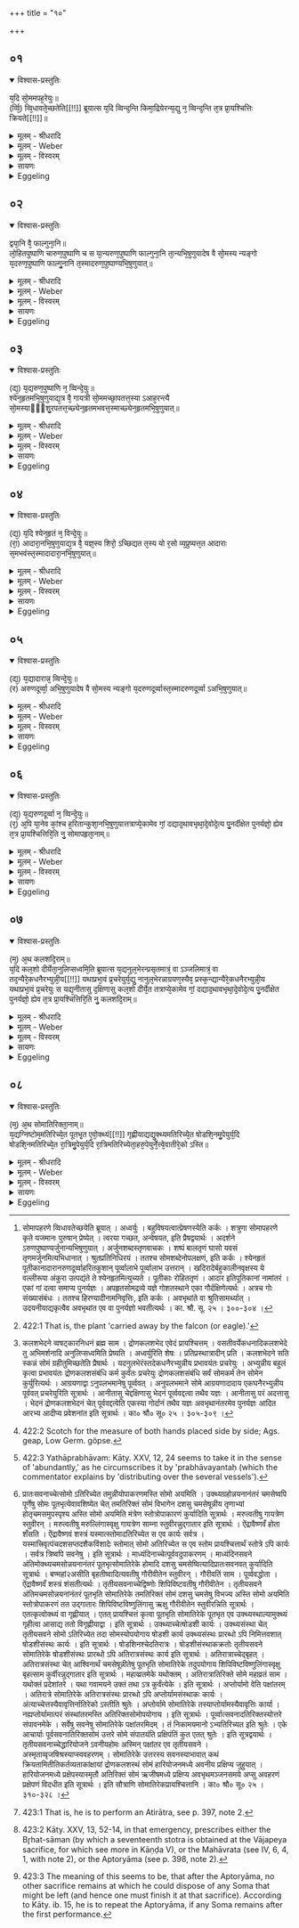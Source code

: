 +++
title = "१०"

+++


## ०१


<details open><summary>विश्वास-प्रस्तुतिः</summary>

य᳘दि सो᳘ममपह᳘रेयुः॥  
(र्व्वि᳘) व्वि᳘धावते᳘च्छतेति[[!!]] ब्रूयात्स य᳘दि व्विन्द᳘न्ति किमा᳘द्रियेरन्य᳘द्यु न᳘ व्विन्द᳘न्ति त᳘त्र प्रा᳘यश्चित्तिः क्रियते[[!!]]॥
</details>

<details><summary>मूलम् - श्रीधरादि</summary>

य᳘दि सो᳘ममपह᳘रेयुः॥  
(र्व्वि᳘) व्वि᳘धावते᳘च्छतेति[[!!]] ब्रूयात्स य᳘दि व्विन्द᳘न्ति किमा᳘द्रियेरन्य᳘द्यु न᳘ व्विन्द᳘न्ति त᳘त्र प्रा᳘यश्चित्तिः क्रियते[[!!]]॥
</details>

<details><summary>मूलम् - Weber</summary>

य᳘दि सो᳘ममपह᳘रेयुः॥  
वि᳘धावतेछते᳘ति ब्रूयात्स य᳘दि विन्द᳘न्ति किमा᳘द्रियेरन्य᳘द्यु न᳘ विन्द᳘न्ति त᳘त्र प्रा᳘यश्चित्तिः क्रि᳘यते॥
</details>

<details><summary>मूलम् - विस्वरम्</summary>

यदि सोममपहरेयुः विधावतेच्छतेति ब्रूयात् । स यदि विन्दन्ति किमाद्रियेरन् । यद्यु न विन्दन्ति- तत्र प्रायश्चित्तिः क्रियते ॥ १ ॥ 
</details>

<details><summary>सायणः</summary>

**यदि सोममि**ति । अत्र ब्राह्मणे सोमापहारे तत्प्रतिनिधिनियमो गम्यते [^१_२२८] । कलशभेदसोमातिरेकयोश्च प्रायश्चित्तमुच्यते । (यद्यप्यपहारयुक्तस्वराः सोममतिद्रष्टव्यम्) । स्वीकृतस्य प्रयोगापहारोपपत्तेरक्रीतस्तु सोमविक्रयिणो यदि ह्नियते तेन यजमानस्याभिध्यानादिति विपत्तिनिमित्तां तु कालाहुतिं हुत्वा ऽयं क्रेतव्यः 'यदि विन्दन्ति' तमेवोपहृतं न सोमान्तरमपि कुतस्तस्यालाभे प्रायश्चित्तानुपपत्तेः ॥ १ ॥ 

[^१_२२८]: सोमापहरणे व्विधावतेच्छयेति ब्रूयात् । अध्वर्युः । बहुविषयत्वात्प्रेषणस्येति कर्कः । शत्रुणा सोमापहरणे कृते यजमानः पुरुषान् प्रेष्येत् । त्वरया गच्छत, अन्वेषयत, इति प्रैषद्वयार्थः । अदर्शने ऽरुणपुष्पाण्यर्जुनान्यभिषुणुयात् । अर्जुनशब्दस्तृणवाचकः । शष्पं बालतृणं घासो यवसं तृणमर्जुनमित्यभिधानात् । श्रुतप्रतिनिधिरयं । ततश्च सोमशब्देनोपलक्षणं, इति कर्कः । श्येनहृतं पूतीकानादारानरुणदूर्व्वाहरितकुशान् पूर्व्वालाभे पूर्व्वालाभ उत्तरान् । खदिरादेर्बहुकालीनवृक्षस्य ये वल्लीरूपा अंकुरा उत्पद्यंते ते श्येनहृतमित्युच्यते । पूतीकाः रोहिततृणं । आदार इतिपूतिकानां नामांतरं । एकां गां दत्वा समाप्य पुनर्यज्ञः । अपहृतसोमद्रव्ये यज्ञे गोशतस्थाने एका गौर्दक्षिणेत्यर्थः । अत्रच गोः संख्यासंबंधः । ततश्च हिरण्यादीनामनिवृत्तिः, इति कर्कः । अवभृथांते वा श्रुतिसामर्थ्यात् । उदयनीयाद्यकृत्वैव अवभृथांत एव वा पुनर्यज्ञो भवतीत्यर्थः । का. श्रौ. सू. २५ । ३००-३०४ । 
</details>

<details><summary>Eggeling</summary>

1. If the Soma is carried off, let him say, 'Run about and seek!' If they find it, why should they care? But if they do not find it, atonement is made therefore.
</details>


## ०२


<details open><summary>विश्वास-प्रस्तुतिः</summary>

द्वया᳘नि वै᳘ फाल्गुना᳘नि॥  
लो᳘हितपुष्पाणि चारुण᳘पुष्पाणि च स या᳘न्यरुण᳘पुष्पाणि फाल्गुना᳘नि ता᳘न्यभि᳘षुणुयादेष वै सो᳘मस्य न्यङ्गो य᳘दरुण᳘पुष्पाणि फाल्गु᳘नानि त᳘स्मादरुण᳘पुष्पाण्यभि᳘षुणुयात्॥
</details>

<details><summary>मूलम् - श्रीधरादि</summary>

द्वया᳘नि वै᳘ फाल्गुना᳘नि॥  
लो᳘हितपुष्पाणि चारुण᳘पुष्पाणि च स या᳘न्यरुण᳘पुष्पाणि फाल्गुना᳘नि ता᳘न्यभि᳘षुणुयादेष वै सो᳘मस्य न्यङ्गो य᳘दरुण᳘पुष्पाणि फाल्गु᳘नानि त᳘स्मादरुण᳘पुष्पाण्यभि᳘षुणुयात्॥
</details>

<details><summary>मूलम् - Weber</summary>

द्वया᳘नि वै᳘ फाल्गुना᳘नि॥  
लो᳘हितपुष्पाणि चारुण᳘पुष्पाणि च स या᳘न्यरुण᳘पुष्पाणि फाल्गुना᳘नि ता᳘न्यभि᳘षुणुयादेष वै सो᳘मस्य न्यङ्गो य᳘दरुण᳘पुष्पाणि फाल्गु᳘नानि तस्मादरुण᳘पुष्पाण्यभि᳘षुणुयात्॥
</details>

<details><summary>मूलम् - विस्वरम्</summary>

द्वयानि वै फाल्गुनानि- लोहितपुष्पाणि चारुणपुष्पाणि च । स यान्यरुणपुष्पाणि फाल्गुनानि तान्यभिषुणुयात् । एष वै सोमस्य न्यङ्गो यदरुणपुष्पाणि फाल्गुनानि । तस्मादरुणपुष्पाण्यभिषुणुयात् ॥ २ ॥ 
</details>

<details><summary>सायणः</summary>

**द्वयानि वा** इति 'द्वयानि' द्विभागानि 'फाल्गुनानि' अर्जुनाख्यानि । कथम् द्विभागानि लोहितपुष्पाणि वारुणं गौरं गौरपुष्पाणि च तत्रैवं सति यान्यरुणपुष्पाण्यर्जुनतृणानि तान्यभिषुणुयात् । सोमोपहृते यागे (द्रव्यमसंस्काराभिषवसस्वत्वद्वारेण) यागसाधनत्वमेव तेषामुच्यते । 'एष वै सोमस्य न्यङ्गः' (निकृष्टो यो वत्वा सोमः । अव्या न व्यथते तस्मिन्नितिन्यङ्गः) सोमः अरुणपुष्पेष्वर्जुनेषु श्येनेष्वस्थित इत्यर्थः ॥ २ ॥ 
</details>

<details><summary>Eggeling</summary>

2. Now there are two kinds of Phālguna plants,

the red-flowering and the brown-flowering. Those Phālguna plants which have brown flowers one may press; for they, the brown-flowering Phālgunas, are akin to the Soma-plant: therefore he may press those with brown flowers.
</details>


## ०३


<details open><summary>विश्वास-प्रस्तुतिः</summary>

(द्य᳘) य᳘द्यरुण᳘पुष्पाणि न᳘ व्विन्दे᳘युः॥  
श्येन᳘हृतमभि᳘षुणुयाद्य᳘त्र वै᳘ गायत्री सो᳘ममच्छा᳘पतत्त᳘स्या ऽआह᳘रन्त्यै सो᳘मस्याᳫँ᳭शु᳘रपतत्त᳘च्छ्येन᳘हृतमभवत्त᳘स्माच्छ्येन᳘हृतमभि᳘षुणुयात्॥
</details>

<details><summary>मूलम् - श्रीधरादि</summary>

(द्य᳘) य᳘द्यरुण᳘पुष्पाणि न᳘ व्विन्दे᳘युः॥  
श्येन᳘हृतमभि᳘षुणुयाद्य᳘त्र वै᳘ गायत्री सो᳘ममच्छा᳘पतत्त᳘स्या ऽआह᳘रन्त्यै सो᳘मस्याᳫँ᳭शु᳘रपतत्त᳘च्छ्येन᳘हृतमभवत्त᳘स्माच्छ्येन᳘हृतमभि᳘षुणुयात्॥
</details>

<details><summary>मूलम् - Weber</summary>

य᳘द्यरुण᳘पुष्पाणि न᳘ विन्दे᳘युः॥  
श्येन᳘हृतमभि᳘षुणुयाद्य᳘त्र वै᳘ गायत्री सो᳘ममछा᳘पतत्त᳘स्या आह᳘रन्त्यै सो᳘मस्यांशु᳘रपतत्त᳘छ्येन᳘हृतमभवत्त᳘स्माछ्ये᳘नहृतमभि᳘षुणुयात्॥
</details>

<details><summary>मूलम् - विस्वरम्</summary>

यद्यरुणपुष्पाणि न विन्देयुः श्येनहृतमभिषुणुयात्, यत्र वै गायत्री सोममच्छापतत् । तस्या ऽआहरन्त्यै सोमस्यांशुरपतत्, तच्छ्येनहृतमभवत् । तस्माच्छ्येहृतमभिषुणुयात् ॥ ३ ॥ 
</details>

<details><summary>सायणः</summary>

**यद्यरुणपुष्पाणी**ति । श्येनहृतं वृक्षेण सोमेन कामवृक्षसंबन्धं ज्ञायते ॥ ३ ॥ 
</details>

<details><summary>Eggeling</summary>

3. If they cannot get brown-flowering (Phālgunas), he may press the Syenahr̥ta [^egg_977] plant. For when Gāyatrī flew up for Soma, a sprig of Soma fell from her, as she was bringing him: it became the Syenahr̥ta plant: therefore he may press the Syenahr̥ta plant.

[^egg_977]: 422:1 That is, the plant 'carried away by the falcon (or eagle).'
</details>


## ०४


<details open><summary>विश्वास-प्रस्तुतिः</summary>

(द्य᳘) य᳘दि श्येन᳘हृतं न᳘ विन्दे᳘युः॥  
(रा᳘) आदारा᳘नभि᳘षुणुयाद्य᳘त्र वै᳘ यज्ञ᳘स्य शिरो᳘ ऽच्छिद्यत त᳘स्य यो र᳘सो व्य᳘प्रुष्यत्त᳘त आदाराः स᳘मभवंस्त᳘स्मादादारा᳘नभि᳘षुणुयात्॥
</details>

<details><summary>मूलम् - श्रीधरादि</summary>

(द्य᳘) य᳘दि श्येन᳘हृतं न᳘ विन्दे᳘युः॥  
(रा᳘) आदारा᳘नभि᳘षुणुयाद्य᳘त्र वै᳘ यज्ञ᳘स्य शिरो᳘ ऽच्छिद्यत त᳘स्य यो र᳘सो व्य᳘प्रुष्यत्त᳘त आदाराः स᳘मभवंस्त᳘स्मादादारा᳘नभि᳘षुणुयात्॥
</details>

<details><summary>मूलम् - Weber</summary>

य᳘दि श्येन᳘हृतं न᳘ विन्दे᳘युः॥  
आदारा᳘नभि᳘षुणुयाद्य᳘त्र वै यज्ञ᳘स्य शिरो᳘ ऽछिद्यत त᳘स्य यो र᳘सो व्य᳘प्रुष्यत्त᳘त आदाराः स᳘मभवंस्त᳘स्मादादारा᳘नभि᳘षुणुयात्॥
</details>

<details><summary>मूलम् - विस्वरम्</summary>

यदि श्येनहृतं न विन्देयुः- आदारानभिषुणुयात् । यत्र वै यज्ञस्य शिरो ऽच्छिद्यत- तस्य यो रसो व्यप्रुष्यत्- तत आदाराः समभवन् । तस्मादादारानभिषुणुयात् ॥ ४ ॥ 
</details>

<details><summary>सायणः</summary>

**यदि श्येनहृतमि**ति । 'आदाराः' प्रसिद्धानि मध्यदेशतृणानीति अरुणा (गोयो वा) दुर्वाकुशदर्भा हरितान् शुष्कानपि यानेव कांश्चिदपि तथान्यप्रकरणानामवस्थानियमः । (प्रस्वः प्रस्तरम्) एकां गां दद्यादिति च संबन्धे सति गामित्यनुवाद एकैव संख्यायाः शतसंख्यामात्राधिकारिण्याः स्वयमेव गोविषयतोपपत्तेः स्वतन्त्रां गामेकां दद्याद्धिरण्यादि यथाप्राप्तमित्येतदापद्येत । (एवं शब्दस्वनिस्वानुवाहेन एवाथवा कृते (द) प्रसङ्गादेकशब्दाच्च परोसौ स तन्निवृत्तिमेव द्योतयति) । विपक्षत्वात्तद्द्रव्यान्तरे निवृत्तिस्तेन देयमेवात्र हिरण्यादीति गम्यते । अवभृथादेवेत्युदयनीयामप्यकृत्वेत्यर्थः । पुनर्दीक्षेत पुनर्यज्ञायेत्यभिप्रायः । कुत एतत् । अत्र ह्येतावदेव विधीयते पुनः कुर्यादिति । कुर्याद्यत् कृत्वा यादृशेनैव पुनर्यजेत तथा चाह- **पुनर्यज्ञो ह्येव तत्र प्रायश्चित्तिरि**ति । ततश्च तस्मिन्नेव देवयजने तिष्ठेत शालासदोहविर्द्धानविहारे पुनःशब्दात् सर्वत्रापि दीक्षां कुर्यात् । तत्र च पुनर्यज्ञवचनादेव तद्वद्ददाति यत् पूर्वस्मिन्कृतप्रयोगे दास्यन्स्यादिति सोमापहृतानामिति वाक्योपसंहारः । सोमो ऽपहृतो येषां यजमानानां ते सोमापहृताः । "वा ऽऽहिताग्न्यादिषु" । (पा. सू. २ । २ । ३७) इति निष्ठायाः परनिपातः । तेषामेतत् कर्म भवति । अथ यद्यपहृते सोममेवान्यं विन्देयुस्ततः कथं न तमभिषुणुयुस्तत्रास्य विशेषोपहृते प्रतिनिधिता स्यात् । चरकाणां तु सोमे लब्धे सोमोपहर्त्रे किंचिद्दत्त्वा सोम एवाभिषोतव्य इति वचनम् ॥ ४-६ ॥ 
</details>

<details><summary>Eggeling</summary>

4. If they cannot get the Śyenahr̥ta, he may press Ādāra plants. For when the head of the sacrifice was cut off, then Ādāra plants sprung from the sap which spirted from it: therefore he may press Ādāra plants.
</details>


## ०५


<details open><summary>विश्वास-प्रस्तुतिः</summary>

(द्य᳘) य᳘द्यादारान्न᳘ व्विन्दे᳘युः॥  
(र) अरुणदूर्व्वा᳘ अभि᳘षुणुयादेष वै सो᳘मस्य न्यङ्गो य᳘दरुणदूर्व्वास्त᳘स्मादरुणदूर्व्वा ऽअभि᳘षुणुयात्॥
</details>

<details><summary>मूलम् - श्रीधरादि</summary>

(द्य᳘) य᳘द्यादारान्न᳘ व्विन्दे᳘युः॥  
(र) अरुणदूर्व्वा᳘ अभि᳘षुणुयादेष वै सो᳘मस्य न्यङ्गो य᳘दरुणदूर्व्वास्त᳘स्मादरुणदूर्व्वा ऽअभि᳘षुणुयात्॥
</details>

<details><summary>मूलम् - Weber</summary>

य᳘द्यादारान्न᳘ विन्दे᳘युः॥  
अरुणदूर्वा᳘ अभि᳘षुणुयादेष वै सो᳘मस्य न्यङ्गो य᳘दरुणदूर्वास्त᳘स्मादरुणदूर्वा᳘ अभि᳘षुणुयात्॥
</details>

<details><summary>मूलम् - विस्वरम्</summary>

यद्यादारान्न विन्देयुः- अरुणदूर्वा अभिषुणुयात् । एष वै सोमस्य न्यङ्गो- यदरुणदूर्वाः । तस्मादरुणदूर्वा अभिषुणुयात् ॥ ५ ॥ 
</details>

<details><summary>सायणः</summary>

[व्याख्यानं चतुर्थे]
</details>

<details><summary>Eggeling</summary>

5. If they cannot get Ādāras, he may press brown Dūb (dūrvā) plants, for they, the brown Dūb plants, are akin to the Soma: therefore he may press brown Dūb plants.
</details>


## ०६


<details open><summary>विश्वास-प्रस्तुतिः</summary>

(द्य᳘) य᳘द्यरुणदूर्व्वा न᳘ व्विन्दे᳘युः॥  
(र᳘) अ᳘पि या᳘नेव कां᳘श्च ह᳘रितान्कुशा᳘नभि᳘षुणुयात्तत्राप्ये᳘कामेव गां᳘ दद्याद᳘थावभृथा᳘दे᳘वोदे᳘त्य पु᳘नर्दीक्षेत पुनर्यज्ञो᳘ ह्येव त᳘त्र प्रा᳘यश्चित्तिरि᳘ति नु᳘ सोमापहृता᳘नाम्॥
</details>

<details><summary>मूलम् - श्रीधरादि</summary>

(द्य᳘) य᳘द्यरुणदूर्व्वा न᳘ व्विन्दे᳘युः॥  
(र᳘) अ᳘पि या᳘नेव कां᳘श्च ह᳘रितान्कुशा᳘नभि᳘षुणुयात्तत्राप्ये᳘कामेव गां᳘ दद्याद᳘थावभृथा᳘दे᳘वोदे᳘त्य पु᳘नर्दीक्षेत पुनर्यज्ञो᳘ ह्येव त᳘त्र प्रा᳘यश्चित्तिरि᳘ति नु᳘ सोमापहृता᳘नाम्॥
</details>

<details><summary>मूलम् - Weber</summary>

य᳘द्यरुणदूर्वा न᳘ विन्दे᳘युः॥  
अ᳘पि या᳘नेव कां᳘श्च ह᳘रितान्कुशा᳘नभि᳘षुणुयात्तत्राप्ये᳘कामेव गां᳘ दद्याद᳘थावभृथा᳘देॗवोदे᳘त्य पु᳘नर्दीक्षेत पुनर्यज्ञोॗ ह्येव त᳘त्र प्रा᳘यश्चित्तिरि᳘ति नु᳘ सोमापहृता᳘नाम्॥
</details>

<details><summary>मूलम् - विस्वरम्</summary>

यद्यरुणदूर्वा न विन्देयुः- अपि यानेव कांश्च हरितान्कुशानभिषुणुयात् । तत्राप्येकामेव गां दद्यात् । अथावभृथादेवोदेत्य पुनर्दीक्षेत । पुनर्यज्ञो ह्येव तत्र प्रायश्चित्तिः- इति नु सोमापहृतानाम् ॥ ६ ॥ 
</details>

<details><summary>सायणः</summary>

[व्याख्यानं चतुर्थे]
</details>

<details><summary>Eggeling</summary>

6. If they cannot get brown Dūb plants, he may also press any kind of yellow Kuśa plants. In that case let him also give one cow; and, when he comes out of the purificatory bath, let him again become consecrated, for the atonement for that (use of plants other than Soma) is a second sacrifice. So much then as to those robbed of their Soma.
</details>


## ०७


<details open><summary>विश्वास-प्रस्तुतिः</summary>

(म᳘) अ᳘थ कलशदि᳘राम्॥  
य᳘दि कल᳘शो दीर्येता᳘नुलिप्सध्वमि᳘ति ब्रूयात्स य᳘द्यनुल᳘भेरन्प्रसृतमात्रं᳘ वा ऽञ्जलिमात्रं᳘ वा तद᳘न्यैरे᳘कधनैरभ्युन्नी᳘य[[!!]] यथाप्रभा᳘वं प्र᳘चरेयुर्य᳘द्यु᳘ नानुल᳘भेरन्नाग्रयण᳘स्यैव᳘ प्रस्क᳘न्द्यान्यैरे᳘कधनैरभ्युन्नी᳘य यथाप्रभा᳘वं प्र᳘चरेयुः स यद्य᳘नीतासु द᳘क्षिणासु कल᳘शो दीर्ये᳘त तत्राप्ये᳘कामेव गां᳘ दद्याद᳘थावभृथा᳘दे᳘वोदे᳘त्य पु᳘नर्दीक्षेत पुनर्यज्ञो᳘ ह्येव त᳘त्र प्रा᳘यश्चित्तिरि᳘ति नु᳘ कलशदि᳘राम्॥
</details>

<details><summary>मूलम् - श्रीधरादि</summary>

(म᳘) अ᳘थ कलशदि᳘राम्॥  
य᳘दि कल᳘शो दीर्येता᳘नुलिप्सध्वमि᳘ति ब्रूयात्स य᳘द्यनुल᳘भेरन्प्रसृतमात्रं᳘ वा ऽञ्जलिमात्रं᳘ वा तद᳘न्यैरे᳘कधनैरभ्युन्नी᳘य[[!!]] यथाप्रभा᳘वं प्र᳘चरेयुर्य᳘द्यु᳘ नानुल᳘भेरन्नाग्रयण᳘स्यैव᳘ प्रस्क᳘न्द्यान्यैरे᳘कधनैरभ्युन्नी᳘य यथाप्रभा᳘वं प्र᳘चरेयुः स यद्य᳘नीतासु द᳘क्षिणासु कल᳘शो दीर्ये᳘त तत्राप्ये᳘कामेव गां᳘ दद्याद᳘थावभृथा᳘दे᳘वोदे᳘त्य पु᳘नर्दीक्षेत पुनर्यज्ञो᳘ ह्येव त᳘त्र प्रा᳘यश्चित्तिरि᳘ति नु᳘ कलशदि᳘राम्॥
</details>

<details><summary>मूलम् - Weber</summary>

अ᳘थ कलशदि᳘राम्॥  
य᳘दि कल᳘शो दीर्येता᳘नुलिप्सध्वमि᳘ति ब्रूयात्स य᳘द्यनुल᳘भेरन्प्रसृतमात्रं᳘ वाञ्जलिमात्रं᳘ वा त᳘दन्यैरेकधनैरभ्युन्नी᳘य यथाप्रभा᳘वम् प्र᳘चरेयुर्य᳘द्युॗ नानुल᳘भेरन्नाग्रयण᳘स्यैव᳘ प्रस्क᳘न्द्यान्यैरे᳘कधनैरभ्युन्नी᳘य यथाप्रभा᳘वम् प्र᳘चरेयुः स यद्य᳘नीतासु द᳘क्षिणासु कल᳘शो दीर्ये᳘त तत्राप्ये᳘कामेव गां᳘ दद्याद᳘थावभृथा᳘देॗवोदे᳘त्य पु᳘नर्दीक्षेत पुनर्यज्ञोॗ ह्येव त᳘त्र प्रा᳘यश्चित्तिरि᳘ति नु᳘ कलशदि᳘राम्॥
</details>

<details><summary>मूलम् - विस्वरम्</summary>

अथ कलशदिराम् । यदि कलशो दीर्येत- अनुलिप्सध्वमिति ब्रूयात् । स यद्यनुलभेरन् प्रसृतमात्रं वा ऽञ्जलिमात्रं वा- तदन्यैरेकधनैरभ्युन्नीय- यथाप्रभावं प्रचरेयुः । यद्यु नानुलभेरन्- आग्रयणस्यैव प्रस्कन्द्य, अन्यैरेकधनैरभ्युन्नीय यथाप्रभावं प्रचरेयुः । स यद्यनीतासु दक्षिणासु कलशो दीर्येत- तत्राप्येकामेव गां दद्यात् । अथावभृथादेवोदेत्य पुनर्दीक्षेत पुनर्यज्ञो ह्येव तत्र प्रायश्चित्तिः- इति नु कलशदिराम् ॥ ७ ॥ 
</details>

<details><summary>सायणः</summary>

**अथ कलशदिरामि**ति । 'कलशो' द्रोणकलशः तत्रैव नित्यं कलशशब्दस्य प्रयोगाद् "आजिघ्र कलशे" त्यादौ 'कलशदिराम्' (इति दारुनिथयदांदि) "कलशो दीर्णो येषां कर्तॄणां ते कलशदिरस्तेषां कर्म वक्ष्यते इति शेषः [^१_२३०] 'अनुलिप्सध्वम्' अनुलब्धुमिच्छतेत्यर्थः । अन्यैरिति (पूर्वसवनांता यज्ञे योत्तरसवनार्थं) ये स्थापितास्तेभ्यो 'यथाप्रभावं' प्रभावनं प्रभाव आप्यायनमित्यर्थः । यथा यथा प्रभावस्तथा तथा इत्येतस्मिन्नर्थे समासः । तावतैव सोमेन यथा सर्वेषु प्रभावनं भवति तथा प्रचरेयुः । आग्रयणस्यैकदेशमिति शेषः । प्रस्कन्द्य "स्कन्दिर् गतिशोषणयोः"- (धा. पा. भ्वा. पं. १००४) । प्रपात्येत्यर्थः । 'यद्यनीतासु' इत्यनुवादमात्रम् । एकामेवेत्यस्यानेकनिवृत्तिपरत्वात्; (नीताद्येव तानेकनिवृत्तेः सप्तवत्) । अथावभृथादित्येतद्यथाप्रभावं प्रचरेयुरित्येतेन संबध्यते । ततश्च नीतास्वपि दक्षिणासु कलशे दीर्णे पुनर्यज्ञः स्यादेव; एवमिहापरेष्वपि द्रष्टव्यम् ॥ ७ ॥
 
[^१_२३०]: कलशभेदने व्वषट्कारनिधनं ब्रह्म साम । द्रोणकलशभेद एवेदं प्रायश्चित्तम् । वसतीवर्येकधनादिकलशभेदे तु अभिमर्शनादि अनुलिप्सध्वमिति प्रेष्यति । अध्वर्युरिति शेषः । प्रतिप्रस्थात्रादीन् प्रति । कलशभेदने सति स्कन्नं सोमं ग्रहीतुमिच्छतेति प्रैषार्थः । यदनुलभेरंस्तदेकधनैरभ्युन्नीय प्रभावयंतः प्रचरेयुः । अभ्युन्नीय बहुलं कृत्वा प्रभावयंतः द्रोणकलशसंबंधि कर्म कुर्वंतः प्रचरेयुः द्रोणकलशसंबंधि सर्वं सोमकर्म तेन सोमेन कुर्युरित्यर्थः । आग्रयणाद्वा ऽनुपलभमानेषु पूर्व्ववत् । अनुपलभमाने सोमे आग्रयणादादाय एकघनैरभ्युन्नीय पूर्ववत् प्रचरेयुरिति सूत्रार्थः । आनीतासु चेद्दक्षिणासु भेदनं पूर्व्ववद्दत्वा तथैव यज्ञः । आनीतासु परं अदत्तासु । भेदनं द्रोणकलशभेदनं चेत् पूर्ववद्दत्वेति एकस्या गोर्दानं तथैव यज्ञः अवभृथानंतरमेव पुनर्यज्ञः आदित आरभ्य आदीप्य प्रवेशनांत इति सूत्रार्थः । का० श्रौ० सू० २५ । ३०५-३०९ । 
</details>

<details><summary>Eggeling</summary>

7. Now as to those who burst their Soma-trough (kalaśa). If the trough bursts, let him say, 'Try to catch it!' If they catch a handful or a goupenful [^egg_978] (of Soma), let them perform, as far as is in their power [^egg_979],

[^egg_978]: 422:2 Scotch for the measure of both hands placed side by side; Ags. geap, Low Germ. göpse.

[^egg_979]: 422:3 Yathāprabhāvam: Kāty. XXV, 12, 24 seems to take it in the  sense of 'abundantly,' as he circumscribes it by 'prabhāvayantaḥ (which the commentator explains by 'distributing over the several vessels').

after pouring (water) to it from other ekadhana pitchers. But if they do not catch any, let them perform, as far as is in their power, after pouring out some of the Āgrayaṇa and pouring (water) thereto from other ekadhana pitchers. And if the trough bursts before the dakshiṇā (cows) have been led up, let him then give one cow; and after coming out from the purificatory bath, let him be consecrated again; for the atonement for that (mishap) is a second sacrifice. So much then as to those who burst the trough.
</details>


## ०८


<details open><summary>विश्वास-प्रस्तुतिः</summary>

(म᳘) अ᳘थ सोमातिरिक्ता᳘नाम्॥  
य᳘द्यग्निष्टोम᳘मतिरिच्ये᳘त पूतभृ᳘त ए᳘वो᳘क्थ्यं[[!!]] गृह्णीयाद्यद्यु᳘क्थ्यमतिरिच्ये᳘त षोडशि᳘नमु᳘पेयुर्य᳘दि षोडशि᳘नमतिरिच्ये᳘त रा᳘त्रिमु᳘पेयुर्य᳘दि रा᳘त्रिमतिरिच्येता᳘हरु᳘पेयुर्ने᳘त्त्वे᳘वातीरे᳘को ऽस्ति॥
</details>

<details><summary>मूलम् - श्रीधरादि</summary>

(म᳘) अ᳘थ सोमातिरिक्ता᳘नाम्॥  
य᳘द्यग्निष्टोम᳘मतिरिच्ये᳘त पूतभृ᳘त ए᳘वो᳘क्थ्यं[[!!]] गृह्णीयाद्यद्यु᳘क्थ्यमतिरिच्ये᳘त षोडशि᳘नमु᳘पेयुर्य᳘दि षोडशि᳘नमतिरिच्ये᳘त रा᳘त्रिमु᳘पेयुर्य᳘दि रा᳘त्रिमतिरिच्येता᳘हरु᳘पेयुर्ने᳘त्त्वे᳘वातीरे᳘को ऽस्ति॥
</details>

<details><summary>मूलम् - Weber</summary>

अ᳘थ सोमातिरिक्ता᳘नाम्॥  
य᳘द्यग्निष्टोम᳘मतिरिच्ये᳘त पूतभृ᳘त एॗवोक्थ्यं᳘ गृह्णीयाद्य᳘द्युक्थ्य᳘मतिरिच्ये᳘त षोडशि᳘नमु᳘पेयुर्य᳘दि षोडशि᳘नमतिरिच्ये᳘त रा᳘त्रिमु᳘पेयुर्य᳘दि रा᳘त्रिमतिरिच्येता᳘हरु᳘पेयुर्नेॗत्त्वेॗवातीरेॗको ऽस्ति॥
</details>

<details><summary>मूलम् - विस्वरम्</summary>

अथ सोमातिरिक्तानाम् । यद्यग्निष्टोममतिरिच्येत- पूतभृत एवोक्थ्यं गृह्णीयात् । यद्युक्थ्यमतिरिच्येत- षोडशिनमुपेयुः । यदि षोडशिनमतिरिच्येत- रात्रिमुपेयुः । यदि रात्रिमतिरिच्येत- अहरुपेयुः । नेत्त्वेवातीरेको ऽस्ति ॥ ८ ॥ 
</details>

<details><summary>सायणः</summary>

**अथ सोमातिरिक्तानामि**ति । सोमो ऽतिरिक्तो येषां ते सोमातिरिक्तास्तेषां कर्म प्रवक्ष्यत इति शेषः [^१_२३१] । यदि तावदग्निष्टोमसंस्थः प्रक्रान्तः सोमो ऽतिरिच्यते न सर्वस्तोत्रोपयुक्तः स्यादित्यर्थः । तत्रोक्थ्यं तदुपयोगाय गृह्णीयात् । तत्रापि विगृह्यमाणे दशचमसा हूयन्ते तेन सर्वः सोमान्वयः उपयोक्ष्यत इत्यभिप्रायः । तत्र चोक्थ्यस्यान्तःपवित्राद्ग्रहणं प्राप्तमत आह- 'पूतभृत एवोक्थ्यं गृह्णीयात्' नान्तःपवित्रादिति । अत्र चोक्थ्यग्रहणचोदनायैव विग्रहाणां स्तोत्रशस्त्रं चमसोन्नयनहोमादि चोदितमित्यभिप्रायः । यदि तु उक्थ्यसंस्थं क्रतुमारब्धं सोमो ऽतिरिच्यत्येव ततः षोडशिनं ग्रहमुपगच्छेयुः । तस्यापि हि चमसेष्वतिरिक्तः सोम उपयोक्ष्यते । यदि षोडशिनं ऋतुमारब्धं सोमो ऽतिरिच्येत ततो ऽतिरात्रमुपगच्छेयुः । रात्रिरिति श्रुत्यन्तरप्रसिद्धानि द्वादशप्रदानानि रात्र्यां पूर्वं तानि गृह्यन्ते तेषां चैकं दशभिर्दशभिश्चमसैस्तथैव च [ग्रहोद्यांतिरोह्णीय] चमसप्रदानंसन्धिस्तोत्रमाश्विनं शस्त्रमेनामीदृशीं रात्रिमुपेयुः । यदि तु रात्रिप्रक्रान्त्या सोमो ऽतिरिच्येत ततो ऽहरूपेषु स्तब्धपूर्वस्मादेवोक्थ्याद्यनुक्रमणादप्तोर्यामात्मकमहरिति गम्यते ततश्च तिरोह्णीयेभ्य ऊर्ध्वं रात्रिपर्याय उत्तमः कार्यः । (स तु भृष्ट च स्वमास) प्रायणीये नेत्त्वेव अतीरेको ऽस्तीति सामान्यवचनमेतदुक्तं भवति न क्वचिदपि सोमस्यातिरेकः स्वीकार्यः सर्वस्यातिरिक्तप्रदानविधेर्वृद्ध्या वा श्रुत्यन्तरोक्तेन चोपायेन प्रदेयत्वमिति । ते च श्रुत्यन्तरोक्ताः प्रदानोपायाः प्रातःसवनत्वात्सोमो ऽतिरिच्येतेत्युपक्रम्य दर्शिताः सर्वेषु सोमापहारादिषु परमेष्ठ्यादिहोमो ऽप्यस्ति कलशभेदने स्कन्नप्रायश्चित्तमित्यपरोविशेषः ॥ ८ ॥ 

[^१_२३१]: प्रातःसवनाच्चेत्सोमो ऽतिरिच्येत तमुन्नीयोपाकरणमस्ति सोमो अयमिति । उक्थ्यग्रहोन्नयनानंतरं चमसेष्वपि पूर्णेषु सोमः पूतभृत्येवावशिष्येत चेत् तमतिरिक्तं सोमं विभागेन दशसु चमसेषून्नीय तृणाभ्यां होतृचमसमुपस्पृश्य अस्ति सोमो अयमिति मंत्रेण स्तोत्रोपाकारणं कुर्यादिति सूत्रार्थः । मरुत्वतीषु गायत्रेण स्तुवीरन् । मरुत्वतीषु मरुल्लिंगास्वृक्षु गायत्रेण साम्ना स्तुवीरन्नुद्गातार इति सूत्रार्थः । ऐंद्रावैष्णवँ होता शँसति । ऐंद्रावैष्णवं शस्त्रं यस्मात्स्तोमादतिरिच्येत स एव कार्यः सर्वत्र । यस्मात्त्रिवृत्पंचदशसप्तदशैकविंशादेः स्तोमात् सोमो अतिरिच्येत स एव स्तोम प्रायश्चित्तार्थं स्तोत्रे ऽपि कार्यः । सर्वत्र त्रिष्वपि सवनेषु । इति सूत्रार्थः । माध्यंदिनाच्चेत्पूर्ववदुपाकरणम् । माध्यंदिनसवने अंतिमोक्थ्यचमसोन्नयनानंतरं पूतभृत्सोमातिरेके होमादि दशसु चमसेष्वित्यादिप्रातःसवनवत् कुर्यादिति सूत्रार्थः । बण्महां२असीति बृहतीष्वादित्यवतीषु गौरीवीतेन स्तुवीरन् । गौरीवतिं साम । पूर्व्ववद्धोता । ऐंद्रावैष्णवँ शस्त्रं शंसतीत्यर्थः । तृतीयसवनाच्चेद्विष्णोः शिपिविष्टवतीषु गौरीवीतेन । तृतीयसवने अंतिमचमसोन्नयनांनंतरं पूतभृति सोमातिरेके तमतिरिक्तं सोमं दशसु चमसेषु विभज्य अस्ति सोमो अयमिति स्तोत्रोपाकरणं तत उद्गातारः शिपिविष्टविष्णुलिंगासु ऋक्षु गौरीवीतेन स्तुवीरन्निति सूत्रार्थः । एतत्कृत्वोक्थ्यं वा गृह्णीयात् । एतत् प्रायश्चित्तं कृत्वा पूतभृति सोमातिरेके पूतभृत एव उक्थ्यस्थाल्यामुक्थ्यं गृहीत्वा आसाद्य ततो विगृह्णीयाद्वा । इति सूत्रार्थः । उक्थ्याच्चेत्षोडशी कार्यः । उक्थ्यसंस्था चेत् तृतीयसवने सोमो ऽतिरिच्येत तदा सोमस्योपयोगाय षोडशी कार्य उक्थ्यसंस्थः प्रारब्धो ऽपि निमित्तवशात् षोडशीसंस्थः कार्यः । इति सूत्रार्थः । षोडशिनश्चेदतिरात्रः । षोडशीसंस्थाकक्रतोः तृतीयसवने सोमातिरेके षोडशीसंस्थः प्रारब्धो ऽपि अतिरात्रसंस्थः कार्य इति सूत्रार्थः । अतिरात्राच्चेद्बृहत् । अतिरात्रसंस्था चेत् आश्विनार्थं चमसेषून्नीतेषु पूतभृति सोमातिरेके तदुपयोगाय शिपिविष्टविष्णुलिंगास्वृक्षु बृहत्साम कुर्वीरन्नुद्गातार इति सूत्रार्थः । महाव्व्रतमेके यथोक्तम् । अतिरात्रातिरिक्ते सोमे महाव्रतं साम । यथोक्तं प्रदेशांतरे । यथा गवामयने उक्तं तथा ऽत्र कुर्वंत्येके । इति सूत्रार्थः । अप्तोर्यामो वेति पक्षांतरम् । अतिरात्रे सोमातिरेके अतिरात्रसंस्थः प्रारब्धो ऽपि अप्तोर्यामसंस्थाकः कार्यः । अंत्याच्चेत्तस्यैवावृत्तिर्नातिरेको ऽस्तीति श्रुतेः । अप्तोर्यामे सोमातिरेके तस्याप्तोर्यामस्यैवावृत्तिः कार्या । नह्यप्तोर्यामात्परं संस्थांतरमस्ति अतिरिक्तसोमोपयोगाय । इति सूत्रार्थः । पूर्व्वात्सवनादतिरिक्तस्योत्तरे संपावनमेके । सर्वेषु सवनेषु सोमातिरेके पक्षांतरमिदम् । तं निकामयमानो ऽभ्यतिरिच्यत इति श्रुतेः । एके आचार्याः पूर्वसवनातिरिक्तसोमं उत्तरे सोमे संपातयंति प्रक्षिपंतिं कुत एतत् श्रुतेः । इति सूत्रद्वयार्थः । तृतीयसवनाच्चेद्धारियोजने ऽवनीयहोमः अस्मिन् पक्षांतर एव तृतीयसवने । अस्मृताव्वृजषिश्रस्याप्स्ववहरणम् । सोमातिरेके उत्तरस्य सवनस्याभावात् कथं क्रियतामितीतिकर्तव्यताकांक्षायां द्रोणकलशस्थं सोमं हारियोजनमध्ये अवनीय प्रक्षिप्य जुहुयात् । हारियोजनमध्ये प्रक्षेपस्यास्मृतौ अतिरिक्तं सोमं ऋजीषमध्ये प्रक्षिप्य अवभृथमञ्जनसमये अप्सु अवहरणं प्रक्षेपणं विदधीत इति सूत्रार्थः । इति सौत्राणि सोमातिरेकप्रायश्चित्तानि । का० श्रौ० सू० २५ । ३१०-३२८ । 

इति श्रीहरिस्वामिनः कृतौ माध्यान्दिनीयशतपथब्राह्मणभाष्ये चतुर्थकाण्डे पञ्चमे ऽध्याये दशमं ब्राह्मणम् ॥ (४-५-१०) इति पञ्चमो ऽध्यायः समाप्तः ॥ (४-५) ॥ 
</details>

<details><summary>Eggeling</summary>

8. Then as to those by whom any Soma is left over. If any (Soma) be left after the Agnishṭoma, let him draw the Ukthya cup from the Pūtabhr̥t. If any be left after the Ukthya, let him undertake the Shoḍaśin. If any be left after the Shoḍaśin, let them undertake a night (performance) [^egg_980]. If any be left after the night (performance), let them undertake a day (performance) [^egg_981]. But nothing, surely, remains after that [^egg_982].

[^egg_980]: 423:1 That is, he is to perform an Atirātra, see p. 397, note 2.

[^egg_981]: 423:2 Kāty. XXV, 13, 52-14, in that emergency, prescribes either the Br̥hat-sāman (by which a seventeenth stotra is obtained at the Vājapeya sacrifice, for which see more in Kāṇḍa V), or the Mahāvrata (see IV, 6, 4, 1, with note 2), or the Aptoryāma (see p. 398, note 2).

[^egg_982]: 423:3 The meaning of this seems to be, that after the Aptoryāma, no other sacrifice remains at which he could dispose of any Soma that might be left (and hence one must finish it at that sacrifice). According to Kāty. ib. 15, he is to repeat the Aptoryāma, if any Soma remains after the first performance.
</details>

